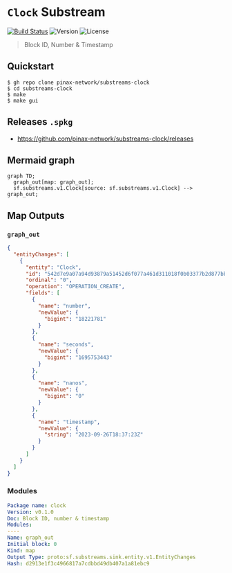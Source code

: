 # `Clock` Substream

[![Build Status](https://github.com/pinax-network/substreams-clock/actions/workflows/test.yml/badge.svg)](https://github.com/pinax-network/substreams-clock/actions/workflows/test.yml)
![Version](https://img.shields.io/github/v/release/pinax-network/substreams-clock)
![License](https://img.shields.io/github/license/pinax-network/substreams-clock)

> Block ID, Number & Timestamp

## Quickstart

```
$ gh repo clone pinax-network/substreams-clock
$ cd substreams-clock
$ make
$ make gui
```

## Releases `.spkg`

- https://github.com/pinax-network/substreams-clock/releases

## Mermaid graph

```mermaid
graph TD;
  graph_out[map: graph_out];
  sf.substreams.v1.Clock[source: sf.substreams.v1.Clock] --> graph_out;
```

## Map Outputs

### `graph_out`

```json
{
  "entityChanges": [
    {
      "entity": "Clock",
      "id": "542d7e9a07a94d93879a51452d6f077a461d311018f0b03377b2d877bb72cdf0",
      "ordinal": "0",
      "operation": "OPERATION_CREATE",
      "fields": [
        {
          "name": "number",
          "newValue": {
            "bigint": "18221781"
          }
        },
        {
          "name": "seconds",
          "newValue": {
            "bigint": "1695753443"
          }
        },
        {
          "name": "nanos",
          "newValue": {
            "bigint": "0"
          }
        },
        {
          "name": "timestamp",
          "newValue": {
            "string": "2023-09-26T18:37:23Z"
          }
        }
      ]
    }
  ]
}
```

### Modules

```yaml
Package name: clock
Version: v0.1.0
Doc: Block ID, number & timestamp
Modules:
----
Name: graph_out
Initial block: 0
Kind: map
Output Type: proto:sf.substreams.sink.entity.v1.EntityChanges
Hash: d2913e1f3c4966817a7cdbbd49db407a1a81ebc9
```